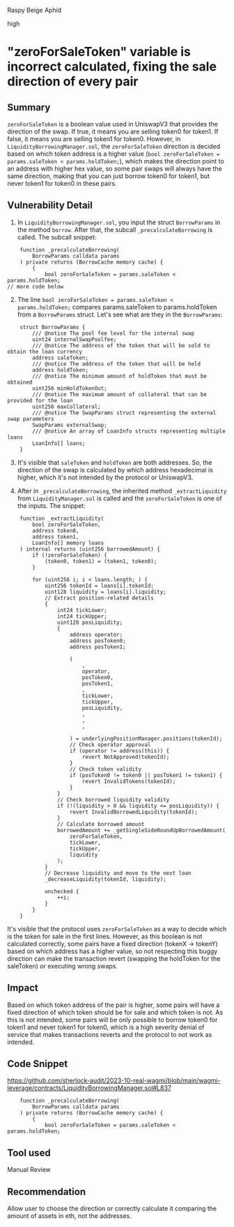 Raspy Beige Aphid

high

# "zeroForSaleToken" variable is incorrect calculated, fixing the sale direction of every pair
## Summary
`zeroForSaleToken` is a boolean value used in UniswapV3 that provides the direction of the swap. If true, it means you are selling token0 for token1. If false, it means you are selling token1 for token0. However, in `LiquidityBorrowingManager.sol`, the `zeroForSaleToken` direction is decided based on which token address is a higher value (`bool zeroForSaleToken = params.saleToken < params.holdToken;`), which makes the direction point to an address with higher hex value, so some pair swaps will always have the same direction, making that you can just borrow token0 for token1, but never token1 for token0 in these pairs.

## Vulnerability Detail
1. In `LiquidityBorrowingManager.sol`, you input the struct `BorrowParams` in the method `borrow`.  After that, the subcall `_precalculateBorrowing` is called. The subcall snippet:
```solidity
    function _precalculateBorrowing(
        BorrowParams calldata params
    ) private returns (BorrowCache memory cache) {
        {
            bool zeroForSaleToken = params.saleToken < params.holdToken;
// more code below
```
2. The line `bool zeroForSaleToken = params.saleToken < params.holdToken;` compares params.saleToken to params.holdToken from a `BorrowParams` struct. Let's see what are they in the `BorrowParams`:
```solidity
    struct BorrowParams {
        /// @notice The pool fee level for the internal swap
        uint24 internalSwapPoolfee;
        /// @notice The address of the token that will be sold to obtain the loan currency
        address saleToken;
        /// @notice The address of the token that will be held
        address holdToken;
        /// @notice The minimum amount of holdToken that must be obtained
        uint256 minHoldTokenOut;
        /// @notice The maximum amount of collateral that can be provided for the loan
        uint256 maxCollateral;
        /// @notice The SwapParams struct representing the external swap parameters
        SwapParams externalSwap;
        /// @notice An array of LoanInfo structs representing multiple loans
        LoanInfo[] loans;
    }
```
3. It's visible that `saleToken` and `holdToken` are both addresses. So, the direction of the swap is calculated by which address hexadecimal is higher, which it's not intended by the protocol or UniswapV3.

4. After in `_precalculateBorrowing`, the inherited method `_extractLiquidity` from `LiquidityManager.sol` is called and the `zeroForSaleToken` is one of the inputs. The snippet:
```solidity
    function _extractLiquidity(
        bool zeroForSaleToken,
        address token0,
        address token1,
        LoanInfo[] memory loans
    ) internal returns (uint256 borrowedAmount) {
        if (!zeroForSaleToken) {
            (token0, token1) = (token1, token0);
        }

        for (uint256 i; i < loans.length; ) {
            uint256 tokenId = loans[i].tokenId;
            uint128 liquidity = loans[i].liquidity;
            // Extract position-related details
            {
                int24 tickLower;
                int24 tickUpper;
                uint128 posLiquidity;
                {
                    address operator;
                    address posToken0;
                    address posToken1;

                    (
                        ,
                        operator,
                        posToken0,
                        posToken1,
                        ,
                        tickLower,
                        tickUpper,
                        posLiquidity,
                        ,
                        ,
                        ,

                    ) = underlyingPositionManager.positions(tokenId);
                    // Check operator approval
                    if (operator != address(this)) {
                        revert NotApproved(tokenId);
                    }
                    // Check token validity
                    if (posToken0 != token0 || posToken1 != token1) {
                        revert InvalidTokens(tokenId);
                    }
                }
                // Check borrowed liquidity validity
                if (!(liquidity > 0 && liquidity <= posLiquidity)) {
                    revert InvalidBorrowedLiquidity(tokenId);
                }
                // Calculate borrowed amount
                borrowedAmount += _getSingleSideRoundUpBorrowedAmount(
                    zeroForSaleToken,
                    tickLower,
                    tickUpper,
                    liquidity
                );
            }
            // Decrease liquidity and move to the next loan
            _decreaseLiquidity(tokenId, liquidity);

            unchecked {
                ++i;
            }
        }
    }
```
It's visible that the protocol uses `zeroForSaleToken` as a way to decide which is the token for sale in the first lines. However, as this boolean is not calculated correctly, some pairs have a fixed direction (tokenX -> tokenY) based on which address has a higher value, so not respecting this buggy direction can make the transaction revert (swapping the holdToken for the saleToken) or executing wrong swaps.

## Impact
Based on which token address of the pair is higher, some pairs will have a fixed direction of which token should be for sale and which token is not. As this is not intended, some pairs will be only possible to borrow token0 for token1 and never token1 for token0, which is a high severity denial of service that makes transactions reverts and the protocol to not work as intended.

## Code Snippet
https://github.com/sherlock-audit/2023-10-real-wagmi/blob/main/wagmi-leverage/contracts/LiquidityBorrowingManager.sol#L837
```solidity
    function _precalculateBorrowing(
        BorrowParams calldata params
    ) private returns (BorrowCache memory cache) {
        {
            bool zeroForSaleToken = params.saleToken < params.holdToken;
```

## Tool used
Manual Review

## Recommendation
Allow user to choose the direction or correctly calculate it comparing the amount of assets in eth, not the addresses.

